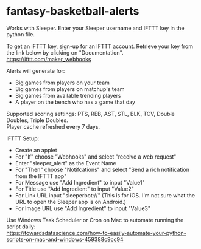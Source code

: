 # fantasy-basketball-alerts

Works with Sleeper. Enter your Sleeper username and IFTTT key in the python file.  

To get an IFTTT key, sign-up for an IFTTT account. Retrieve your key from the link below by clicking on "Documentation".  
https://ifttt.com/maker_webhooks  

Alerts will generate for:  
- Big games from players on your team  
- Big games from players on matchup's team  
- Big games from available trending players  
- A player on the bench who has a game that day  

Supported scoring settings: PTS, REB, AST, STL, BLK, TOV, Double Doubles, Triple Doubles.  
Player cache refreshed every 7 days.  

IFTTT Setup:  
- Create an applet  
- For "If" choose "Webhooks" and select "receive a web request"  
- Enter "sleeper_alert" as the Event Name  
- For "Then" choose "Notifcations" and select "Send a rich notification from the IFTTT app"  
- For Message use "Add Ingredient" to input "Value1"  
- For Title use "Add Ingredient" to input "Value2"  
- For Link URL input "sleeperbot://" (This is for iOS. I'm not sure what the URL to open the Sleeper app is on Android.)  
- For Image URL use "Add Ingredient" to input "Value3"  

Use Windows Task Scheduler or Cron on Mac to automate running the script daily:  
https://towardsdatascience.com/how-to-easily-automate-your-python-scripts-on-mac-and-windows-459388c9cc94
